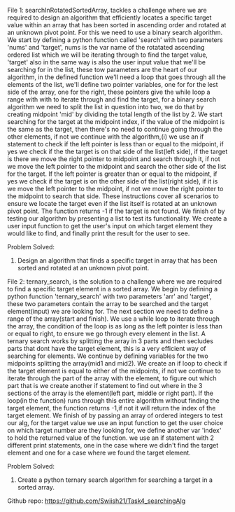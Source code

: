 File 1: searchInRotatedSortedArray, tackles a challenge where we are required to design an algorithm that efficiently locates a specific target value within an array that has been sorted in ascending order and rotated at an unknown pivot point. For this we need to use a binary search algorithm. We start by defining a python function called 'search' with two parameters 'nums' and 'target', nums is the var name of the rotatated ascending ordered list which we will be iterating through to find the target value, 'target' also in the same way is also the user input value that we'll be searching for in the list, these tow parameters are the heart of our algorithm, in the defined function we'll need a loop that goes through all the elements of the list, we'll define two pointer variables, one for for the lest side of the array, one for the right, these pointers give the while loop a range with with to iterate through and find the target, for a binary search algorithm we need to split the list in question into two, we do that by creating midpoint 'mid' by dividing the total length of the list by 2. We start searching for the target at the midpoint index, if the value of the midpoint is the same as the target, then there's no need to continue going through the other elements, if not we continue with the algorithm,(i) we use an if statement to check if the left pointer is less than or equal to the midpoint, if yes we check if the the target is on that side of the list(left side), if the target is there we move the right pointer to midpoint and search through it, if not we move the left pointer to the midpoint and search the other side of the list for the target. If the left pointer is greater than or equal to the midpoint, if yes we check if the target is on the other side of the list(right side), if it is we move the left pointer to the midpoint, if not we move the right pointer to the midpoint to search that side.
These instructions cover all scenarios to ensure we locate the target even if the list itself is rotated at an unknown pivot point. 
The function returns -1 if the target is not found.
We finish of by testing our algorithm by presenting a list to test its functionality. We create a user input function to get the user's input on which target element they would like to find, and finally print the result for the user to see.

Problem Solved:
1. Design an algorithm that finds a specific target in array that has been sorted and rotated at an unknown pivot point.


File 2: ternary_search, is the solution to a challenge where we are required to find a specific target element in a sorted array. We begin by defining a python function 'ternary_search' with two parameters 'arr' and 'target', these two parameters contain the array to be searched and the target element(input) we are looking for. The next section we need to define a range of the array(start and finish). We use a while loop to iterate through the array, the condition of the loop is as long as the left pointer is less than or equal to right, to ensure we go through every element in the list. A ternary search works by splitting the array in 3 parts and then secludes parts that dont have the target element, this is a very efficient way of searching for elements. We continue by defining variables for the two midpoints splitting the array(mid1 and mid2). We create an if loop to check if the target element is equal to either of the midpoints, if not we continue to iterate through the part of the array with the element, to figure out which part that is  we create another if statement to find out where in the 3 sections of the array is the element(left part, middle or right part). If the loop(in the function) runs through this entire algorithm without finding the target element, the function returns -1,if not it will return the index of the target element. We finish of by passing an array of ordered integers to test our alg, for the target value we use an input function to get the user choice on which target number are they looking for, we define another var 'index' to hold the returned value of the function. we use an if statement with 2 different print statements, one in the case where we didn't find the target element and one for a case where we found the target element. 

Problem Solved:
1. Create a python ternary search algorithm for searching a target in a sorted array.

Github repo: https://github.com/Swiish21/Task4_searchingAlg
